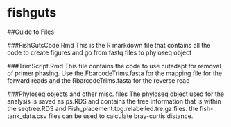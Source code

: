 # fishguts

##Guide to Files

###FishGutsCode.Rmd
This is the R markdown file that contains all the code to create figures and go from fastq files to phyloseq object

###TrimScript.Rmd
This file contains the code to use cutadapt for removal of primer phasing. Use the FbarcodeTrims.fasta for the mapping file for the forward reads and the RbarcodeTrims.fasta for the reverse read

###Phyloseq objects and other misc. files
The phyloseq object used for the analysis is saved as ps.RDS and contains the tree information that is within the seqtree.RDS and Fish_placement.tog.relabelled.tre.gz files. the fish-tank_data.csv files can be used to calculate bray-curtis distance. 
